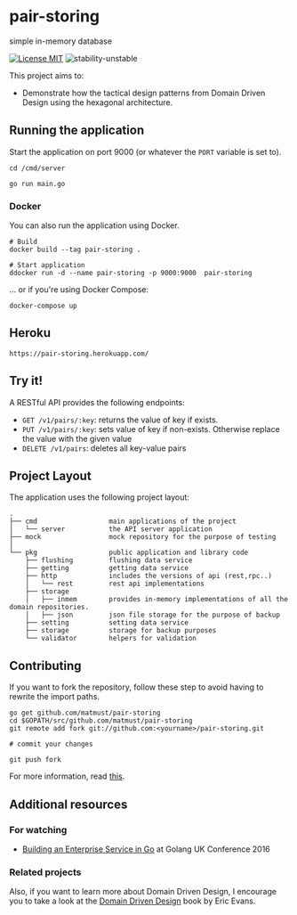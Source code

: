 # pair-storing
simple in-memory database

[![License MIT](https://img.shields.io/badge/license-MIT-lightgrey.svg?style=flat)](LICENSE)
![stability-unstable](https://img.shields.io/badge/stability-unstable-yellow.svg)

This project aims to:

- Demonstrate how the tactical design patterns from Domain Driven Design using the hexagonal architecture. 

## Running the application

Start the application on port 9000 (or whatever the `PORT` variable is set to).


```
cd /cmd/server

go run main.go
```

### Docker

You can also run the application using Docker.

```
# Build
docker build --tag pair-storing .

# Start application
ddocker run -d --name pair-storing -p 9000:9000  pair-storing
```

... or if you're using Docker Compose:

```
docker-compose up
```

## Heroku

```
https://pair-storing.herokuapp.com/
```

## Try it!

A RESTful API provides the following endpoints:

* `GET /v1/pairs/:key`: returns the value of key if exists.
* `PUT /v1/pairs/:key`: sets value of key if non-exists. Otherwise replace the value with the given value
* `DELETE /v1/pairs`: deletes all key-value pairs

## Project Layout

The application uses the following project layout:
 
```
.
├── cmd                  main applications of the project
│   └── server           the API server application
├── mock                 mock repository for the purpose of testing
│
└── pkg                  public application and library code
    ├── flushing         flushing data service
    ├── getting          getting data service
    ├── http             includes the versions of api (rest,rpc..)
    │   └── rest         rest api implementations
    ├── storage          
    │   ├── inmem        provides in-memory implementations of all the domain repositories.
    │   ├── json         json file storage for the purpose of backup  
    ├── setting          setting data service
    ├── storage          storage for backup purposes
    └── validator        helpers for validation
```


## Contributing

If you want to fork the repository, follow these step to avoid having to rewrite the import paths.

```shell
go get github.com/matmust/pair-storing
cd $GOPATH/src/github.com/matmust/pair-storing
git remote add fork git://github.com:<yourname>/pair-storing.git

# commit your changes

git push fork
```

For more information, read [this](http://blog.campoy.cat/2014/03/github-and-go-forking-pull-requests-and.html).

## Additional resources

### For watching

- [Building an Enterprise Service in Go](https://www.youtube.com/watch?v=twcDf_Y2gXY) at Golang UK Conference 2016

### Related projects

Also, if you want to learn more about Domain Driven Design, I encourage you to take a look at the [Domain Driven Design](http://www.amazon.com/Domain-Driven-Design-Tackling-Complexity-Software/dp/0321125215) book by Eric Evans.
